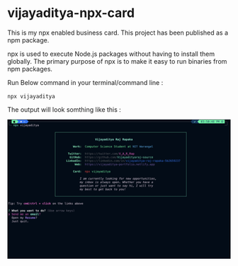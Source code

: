 # vijayaditya-npx-card

This is my npx enabled business card. This project has been published as a npm package.

npx is used to execute Node.js packages without having to install them globally. The primary purpose of npx is to make it easy to run binaries from npm packages.

Run Below command in your terminal/command line : 
```
npx vijayaditya
```

The output will look somthing like this :

![image](https://github.com/Vijayadityaraj-source/vijayaditya-npx-card/blob/main/output.png)


